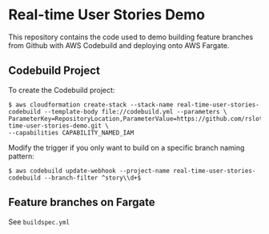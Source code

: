 # Real-time User Stories Demo


This repository contains the code used to demo building feature branches from Github with AWS Codebuild and deploying onto AWS Fargate.


## Codebuild Project


To create the Codebuild project:
```
$ aws cloudformation create-stack --stack-name real-time-user-stories-codebuild --template-body file://codebuild.yml --parameters \
ParameterKey=RepositoryLocation,ParameterValue=https://github.com/rslotte/real-time-user-stories-demo.git \
--capabilities CAPABILITY_NAMED_IAM
```


Modify the trigger if you only want to build on a specific branch naming pattern:
```
$ aws codebuild update-webhook --project-name real-time-user-stories-codebuild --branch-filter ^story\\d+$
```

## Feature branches on Fargate

See `buildspec.yml`
